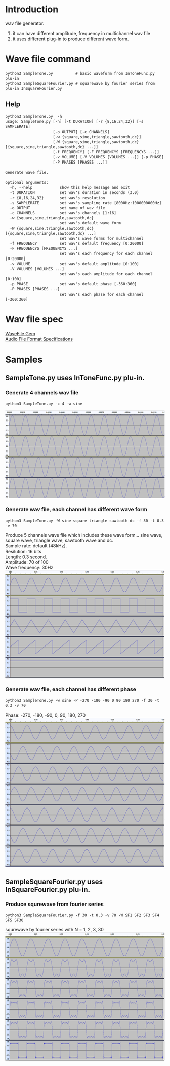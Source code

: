 # Introduction
wav file generator.  
1. it can have different amplitude, frequency in multichannel wav file 
3. it uses different plug-in to produce different wave form.
# Wave file command
```
python3 SampleTone.py          # basic waveform from InToneFunc.py plu-in
python3 SampleSquareFourier.py # squarewave by fourier series from plu-in InSquareFourier.py
``` 
## Help 
```
python3 SampleTone.py  -h
usage: SampleTone.py [-h] [-t DURATION] [-r {8,16,24,32}] [-s SAMPLERATE]
                     [-o OUTPUT] [-c CHANNELS]
                     [-w {square,sine,triangle,sawtooth,dc}]
                     [-W {square,sine,triangle,sawtooth,dc} [{square,sine,triangle,sawtooth,dc} ...]]
                     [-f FREQUENCY] [-F FREQUENCYS [FREQUENCYS ...]]
                     [-v VOLUME] [-V VOLUMES [VOLUMES ...]] [-p PHASE]
                     [-P PHASES [PHASES ...]]

Generate wave file.

optional arguments:
  -h, --help            show this help message and exit
  -t DURATION           set wav's duration in seconds (3.0)
  -r {8,16,24,32}       set wav's resolution
  -s SAMPLERATE         set wav's sampling rate [8000Hz:1000000000Hz]
  -o OUTPUT             set name of wav file
  -c CHANNELS           set wav's channels [1:16]
  -w {square,sine,triangle,sawtooth,dc}
                        set wav's default wave form
  -W {square,sine,triangle,sawtooth,dc} [{square,sine,triangle,sawtooth,dc} ...]
                        set wav's wave forms for multichannel
  -f FREQUENCY          set wav's default frequency [0:20000]
  -F FREQUENCYS [FREQUENCYS ...]
                        set wav's each frequency for each channel [0:20000]
  -v VOLUME             set wav's default amplitude [0:100]
  -V VOLUMES [VOLUMES ...]
                        set wav's each amplitude for each channel [0:100]
  -p PHASE              set wav's default phase [-360:360]
  -P PHASES [PHASES ...]
                        set wav's each phase for each channel [-360:360]
```
# Wav file spec
[WaveFile Gem](https://wavefilegem.com/how_wave_files_work.html)  
[Audio File Format Specifications](http://www-mmsp.ece.mcgill.ca/Documents/AudioFormats/WAVE/WAVE.html)

# Samples 
## SampleTone.py uses InToneFunc.py plu-in.  
### Generate 4 channels wav file  
```
python3 SampleTone.py -c 4 -w sine
```
![SampleToneBasic](./Screenshot/SampleToneBasic.png)
### Generate wav file, each channel has different wave form  
```
python3 SampleTone.py -W sine square triangle sawtooth dc -f 30 -t 0.3 -v 70
```
Produce 5 channels wave file which includes these wave form... sine wave, square wave, triangle wave, sawtooth wave and dc.  
Sample rate: default (48kHz).  
Resilution: 16 bits  
Length: 0.3 second.  
Amplitude: 70 of 100  
Wave frequency: 30Hz  
![SampleToneWave](./Screenshot/SampleToneWave.png)
### Generate wav file, each channel has different phase  
```
python3 SampleTone.py -w sine -P -270 -180 -90 0 90 180 270 -f 30 -t 0.3 -v 70
```
Phase: -270, -180, -90, 0, 90, 180, 270
![SampleTonePhase](./Screenshot/SampleTonePhase.png)
## SampleSquareFourier.py uses InSquareFourier.py plu-in.  
### Produce squrewave from fourier series  
```
python3 SampleSquareFourier.py -f 30 -t 0.3 -v 70 -W SF1 SF2 SF3 SF4 SF5 SF30
```
squrewave by fourier series with N = 1, 2, 3, 30  
![SampleSquareFourier](./Screenshot/SampleSquareFourier.png)
